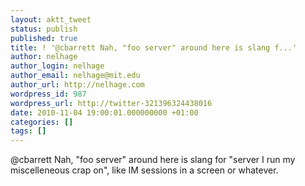 ```yaml
---
layout: aktt_tweet
status: publish
published: true
title: ! '@cbarrett Nah, "foo server" around here is slang f...'
author: nelhage
author_login: nelhage
author_email: nelhage@mit.edu
author_url: http://nelhage.com
wordpress_id: 987
wordpress_url: http://twitter-321396324438016
date: 2010-11-04 19:00:01.000000000 +01:00
categories: []
tags: []
---
```

@cbarrett Nah, "foo server" around here is slang for "server I run my miscelleneous crap on", like IM sessions in a screen or whatever.
